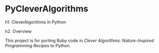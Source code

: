 PyCleverAlgorithms
=================

h1. CleverAlgorithms in Python

h2. Overview

This project is for porting Ruby code in *Clever Algorithms: Nature-Inspired Programming Recipes* to Python.